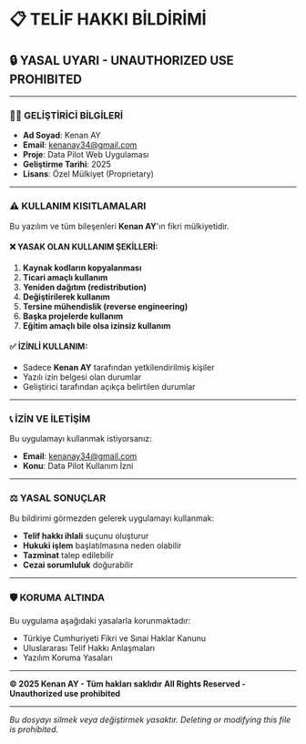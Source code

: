 # 📋 TELİF HAKKI BİLDİRİMİ

## 🔒 YASAL UYARI - UNAUTHORIZED USE PROHIBITED

---

### 👨‍💻 GELİŞTİRİCİ BİLGİLERİ
- **Ad Soyad**: Kenan AY
- **Email**: kenanay34@gmail.com
- **Proje**: Data Pilot Web Uygulaması
- **Geliştirme Tarihi**: 2025
- **Lisans**: Özel Mülkiyet (Proprietary)

---

### ⚠️ KULLANIM KISITLAMALARI

Bu yazılım ve tüm bileşenleri **Kenan AY**'ın fikri mülkiyetidir.

#### ❌ YASAK OLAN KULLANIM ŞEKİLLERİ:
1. **Kaynak kodların kopyalanması**
2. **Ticari amaçlı kullanım**
3. **Yeniden dağıtım (redistribution)**
4. **Değiştirilerek kullanım**
5. **Tersine mühendislik (reverse engineering)**
6. **Başka projelerde kullanım**
7. **Eğitim amaçlı bile olsa izinsiz kullanım**

#### ✅ İZİNLİ KULLANIM:
- Sadece **Kenan AY** tarafından yetkilendirilmiş kişiler
- Yazılı izin belgesi olan durumlar
- Geliştirici tarafından açıkça belirtilen durumlar

---

### 📞 İZİN VE İLETİŞİM

Bu uygulamayı kullanmak istiyorsanız:
- **Email**: kenanay34@gmail.com
- **Konu**: Data Pilot Kullanım İzni

---

### ⚖️ YASAL SONUÇLAR

Bu bildirimi görmezden gelerek uygulamayı kullanmak:
- **Telif hakkı ihlali** suçunu oluşturur
- **Hukuki işlem** başlatılmasına neden olabilir
- **Tazminat** talep edilebilir
- **Cezai sorumluluk** doğurabilir

---

### 🛡️ KORUMA ALTINDA

Bu uygulama aşağıdaki yasalarla korunmaktadır:
- Türkiye Cumhuriyeti Fikri ve Sınai Haklar Kanunu
- Uluslararası Telif Hakkı Anlaşmaları
- Yazılım Koruma Yasaları

---

**© 2025 Kenan AY - Tüm hakları saklıdır**
**All Rights Reserved - Unauthorized use prohibited**

---

*Bu dosyayı silmek veya değiştirmek yasaktır.*
*Deleting or modifying this file is prohibited.*
